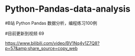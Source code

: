 # Python-Pandas-data-analysis
#B站 Python Pandas 数据分析，编程练习100例

#目前更新到视频 69

https://www.bilibili.com/video/BV1Nq4y1Z7Q8?p=57&amp;share_source=copy_web
